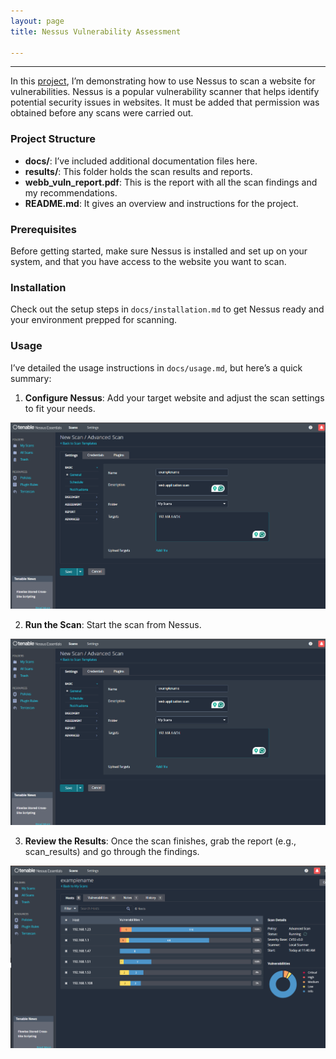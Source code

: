 ```yaml
---
layout: page
title: Nessus Vulnerability Assessment 

---
```




---


In this [project](https://github.com/elizabethude/webb_vulnscan), I’m demonstrating how to use Nessus to scan a website for vulnerabilities. Nessus is a popular vulnerability scanner that helps identify potential security issues in websites. It must be added that permission was obtained before any scans were carried out.

### Project Structure
- **docs/**: I’ve included additional documentation files here.
- **results/**: This folder holds the scan results and reports.
- **webb_vuln_report.pdf**: This is the report with all the scan findings and my recommendations.
- **README.md**: It gives an overview and instructions for the project.

### Prerequisites
Before getting started, make sure Nessus is installed and set up on your system, and that you have access to the website you want to scan.

### Installation
Check out the setup steps in `docs/installation.md` to get Nessus ready and your environment prepped for scanning.

### Usage
I’ve detailed the usage instructions in `docs/usage.md`, but here’s a quick summary:

1. **Configure Nessus**: Add your target website and adjust the scan settings to fit your needs.
 
![1](https://github.com/elizabethude/portfolio/blob/main/projectimages/nessusvulnscan/2.png?raw=true)

2. **Run the Scan**: Start the scan from Nessus.

![2](https://github.com/elizabethude/portfolio/blob/main/projectimages/nessusvulnscan/2.png?raw=true)

3. **Review the Results**: Once the scan finishes, grab the report (e.g., scan_results) and go through the findings.

![3](https://github.com/elizabethude/portfolio/blob/main/projectimages/nessusvulnscan/3.png?raw=true)

